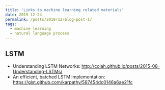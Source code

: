 ```yaml
---
title: 'Links to machine learning related materials'
date: 2019-12-24
permalink: /posts/2019/12/blog-post-1/
tags:
  - machine learning
  - natural language process
---
```


LSTM
------
* Understanding LSTM Networks: http://colah.github.io/posts/2015-08-Understanding-LSTMs/
* An efficient, batched LSTM implementation: https://gist.github.com/karpathy/587454dc0146a6ae21fc
